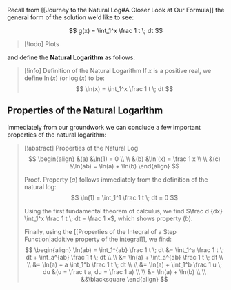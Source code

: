 Recall from [[Journey to the Natural Log#A Closer Look at Our Formula]] the general form of the solution we'd like to see:

$$
g(x) = \int_1^x \frac 1 t \; dt
$$

> [!todo]
> Plots

and define the **Natural Logarithm** as follows:

> [!info] Definition of the Natural Logarithm
> If $x$ is a positive real, we define $\ln(x)$ (or $\log(x)$ to be:
> $$
> \ln(x) = \int_1^x \frac 1 t \; dt
> $$

## Properties of the Natural Logarithm

Immediately from our groundwork we can conclude a few important properties of the natural logarithm:

> [!abstract] Properties of the Natural Log
> $$
> \begin{align}
> &(a) &\ln(1) = 0 \\ \\
> &(b) &\ln'(x) = \frac 1 x \\ \\
> &(c) &\ln(ab) = \ln(a) + \ln(b)
> \end{align}
> $$
>
> Proof.
> Property $(a)$ follows immediately from the definition of the natural log:
> $$
> \ln(1) = \int_1^1 \frac 1 t \; dt = 0
> $$
>
> Using the first fundamental theorem of calculus, we find $\frac d {dx} \int_1^x \frac 1 t \; dt = \frac 1 x$, which shows property $(b)$.
>
> Finally, using the [[Properties of the Integral of a Step Function|additive property of the integral]], we find:
> $$
> \begin{align}
> \ln(ab) = \int_1^{ab} \frac 1 t \; dt &= \int_1^a \frac 1 t \; dt + \int_a^{ab} \frac 1 t \; dt \\ \\
> &= \ln(a) + \int_a^{ab} \frac 1 t \; dt \\ \\
> &= \ln(a) + a \int_1^b \frac 1 t \; dt \\ \\
> &= \ln(a) + \int_1^b \frac 1 u \; du &(u = \frac t a, du = \frac 1 a) \\ \\
> &= \ln(a) + \ln(b) \\ \\
> &&\blacksquare
> \end{align}
> $$